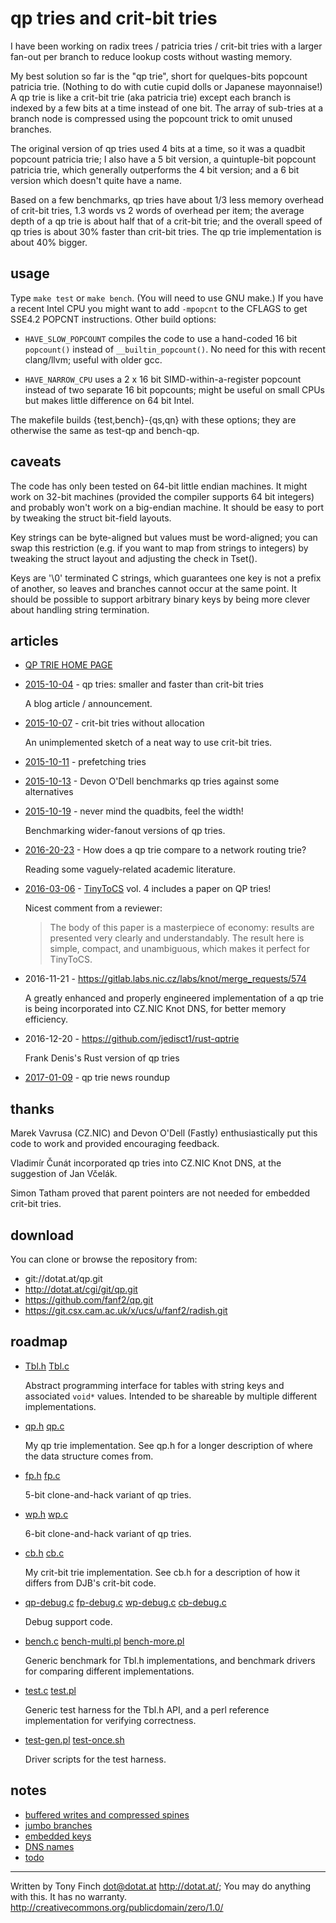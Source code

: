 qp tries and crit-bit tries
===========================

I have been working on radix trees / patricia tries / crit-bit tries
with a larger fan-out per branch to reduce lookup costs without
wasting memory.

My best solution so far is the "qp trie", short for quelques-bits
popcount patricia trie. (Nothing to do with cutie cupid dolls or
Japanese mayonnaise!) A qp trie is like a crit-bit trie (aka patricia
trie) except each branch is indexed by a few bits at a time
instead of one bit. The array of sub-tries at a branch node is
compressed using the popcount trick to omit unused branches.

The original version of qp tries used 4 bits at a time, so it was a
quadbit popcount patricia trie; I also have a 5 bit version, a
quintuple-bit popcount patricia trie, which generally outperforms the
4 bit version; and a 6 bit version which doesn't quite have a name.

Based on a few benchmarks, qp tries have about 1/3 less memory
overhead of crit-bit tries, 1.3 words vs 2 words of overhead per item;
the average depth of a qp trie is about half that of a crit-bit trie;
and the overall speed of qp tries is about 30% faster than crit-bit
tries. The qp trie implementation is about 40% bigger.


usage
-----

Type `make test` or `make bench`. (You will need to use GNU make.)
If you have a recent Intel CPU you might want to add `-mpopcnt` to
the CFLAGS to get SSE4.2 POPCNT instructions. Other build options:

* `HAVE_SLOW_POPCOUNT`
	compiles the code to use a hand-coded 16 bit `popcount()`
	instead of `__builtin_popcount()`. No need for this with
	recent clang/llvm; useful with older gcc.

* `HAVE_NARROW_CPU`
	uses a 2 x 16 bit SIMD-within-a-register popcount instead of
	two separate 16 bit popcounts; might be useful on small CPUs
	but makes little difference on 64 bit Intel.

The makefile builds {test,bench}-{qs,qn} with these options; they are
otherwise the same as test-qp and bench-qp.


caveats
-------

The code has only been tested on 64-bit little endian machines. It
might work on 32-bit machines (provided the compiler supports 64 bit
integers) and probably won't work on a big-endian machine. It should
be easy to port by tweaking the struct bit-field layouts.

Key strings can be byte-aligned but values must be word-aligned; you
can swap this restriction (e.g. if you want to map from strings to
integers) by tweaking the struct layout and adjusting the check in
Tset().

Keys are '\0' terminated C strings, which guarantees one key is not a
prefix of another, so leaves and branches cannot occur at the same
point. It should be possible to support arbitrary binary keys by being
more clever about handling string termination.


articles
--------

* [QP TRIE HOME PAGE](http://dotat.at/prog/qp)

* [2015-10-04](blog-2015-10-04.md) -
	qp tries: smaller and faster than crit-bit tries

	A blog article / announcement.

* [2015-10-07](blog-2015-10-07.md) -
	crit-bit tries without allocation

	An unimplemented sketch of a neat way to use crit-bit tries.

* [2015-10-11](blog-2015-10-11.md) -
	prefetching tries

* [2015-10-13](https://9vx.org/post/qp-tries/) -
	Devon O'Dell benchmarks qp tries against some alternatives

* [2015-10-19](blog-2015-10-19.md) -
	never mind the quadbits, feel the width!

	Benchmarking wider-fanout versions of qp tries.

* [2016-20-23](blog-2016-02-23.md) -
	How does a qp trie compare to a network routing trie?

	Reading some vaguely-related academic literature.

* [2016-03-06](tinytocs.pdf) -
	[TinyToCS](http://tinytocs.org/) vol. 4 includes a paper on QP tries!

	Nicest comment from a reviewer:

	> The body of this paper is a masterpiece of economy:
	> results are presented very clearly and understandably.
	> The result here is simple, compact, and unambiguous,
	> which makes it perfect for TinyToCS.

* 2016-11-21 -
	<https://gitlab.labs.nic.cz/labs/knot/merge_requests/574>

	A greatly enhanced and properly engineered implementation of a
	qp trie is being incorporated into CZ.NIC Knot DNS, for better
	memory efficiency.

* 2016-12-20 -
	<https://github.com/jedisct1/rust-qptrie>

	Frank Denis's Rust version of qp tries

* [2017-01-09](blog-2017-01-09.md) -
	qp trie news roundup


thanks
------

Marek Vavrusa (CZ.NIC) and Devon O'Dell (Fastly) enthusiastically put
this code to work and provided encouraging feedback.

Vladimír Čunát incorporated qp tries into CZ.NIC Knot DNS, at the
suggestion of Jan Včelák.

Simon Tatham proved that parent pointers are not needed for embedded
crit-bit tries.


download
--------

You can clone or browse the repository from:

* git://dotat.at/qp.git
* <http://dotat.at/cgi/git/qp.git>
* <https://github.com/fanf2/qp.git>
* <https://git.csx.cam.ac.uk/x/ucs/u/fanf2/radish.git>


roadmap
-------

* [Tbl.h][] [Tbl.c][]

	Abstract programming interface for tables with string keys and
	associated `void*` values. Intended to be shareable by multiple
	different implementations.

* [qp.h][] [qp.c][]

	My qp trie implementation. See qp.h for a longer description
	of where the data structure comes from.

* [fp.h][] [fp.c][]

	5-bit clone-and-hack variant of qp tries.

* [wp.h][] [wp.c][]

	6-bit clone-and-hack variant of qp tries.

* [cb.h][] [cb.c][]

	My crit-bit trie implementation. See cb.h for a description of
	how it differs from DJB's crit-bit code.

* [qp-debug.c][] [fp-debug.c][] [wp-debug.c][] [cb-debug.c][]

	Debug support code.

* [bench.c][] [bench-multi.pl][] [bench-more.pl][]

	Generic benchmark for Tbl.h implementations, and benchmark
	drivers for comparing different implementations.

* [test.c][] [test.pl][]

	Generic test harness for the Tbl.h API, and a perl reference
	implementation for verifying correctness.

* [test-gen.pl][] [test-once.sh][]

	Driver scripts for the test harness.


[Tbl.c]:          https://github.com/fanf2/qp/blob/HEAD/Tbl.c
[Tbl.h]:          https://github.com/fanf2/qp/blob/HEAD/Tbl.h
[cb-debug.c]:     https://github.com/fanf2/qp/blob/HEAD/cb-debug.c
[cb.c]:           https://github.com/fanf2/qp/blob/HEAD/cb.c
[cb.h]:           https://github.com/fanf2/qp/blob/HEAD/cb.h
[qp-debug.c]:     https://github.com/fanf2/qp/blob/HEAD/qp-debug.c
[qp.c]:           https://github.com/fanf2/qp/blob/HEAD/qp.c
[qp.h]:           https://github.com/fanf2/qp/blob/HEAD/qp.h
[fp-debug.c]:     https://github.com/fanf2/qp/blob/HEAD/fp-debug.c
[fp.c]:           https://github.com/fanf2/qp/blob/HEAD/fp.c
[fp.h]:           https://github.com/fanf2/qp/blob/HEAD/fp.h
[wp-debug.c]:     https://github.com/fanf2/qp/blob/HEAD/wp-debug.c
[wp.c]:           https://github.com/fanf2/qp/blob/HEAD/wp.c
[wp.h]:           https://github.com/fanf2/qp/blob/HEAD/wp.h
[test-gen.pl]:    https://github.com/fanf2/qp/blob/HEAD/test-gen.pl
[test-once.sh]:   https://github.com/fanf2/qp/blob/HEAD/test-once.sh
[test.c]:         https://github.com/fanf2/qp/blob/HEAD/test.c
[test.pl]:        https://github.com/fanf2/qp/blob/HEAD/test.pl
[bench-more.pl]:  https://github.com/fanf2/qp/blob/HEAD/bench-multi.pl
[bench-multi.pl]: https://github.com/fanf2/qp/blob/HEAD/bench-multi.pl
[bench.c]:        https://github.com/fanf2/qp/blob/HEAD/bench.c


notes
-----

* [buffered writes and compressed spines](notes-write-buffer.md)
* [jumbo branches](notes-jumbo.md)
* [embedded keys](notes-embed-key.md)
* [DNS names](notes-dns.md)
* [todo](notes-todo.md)

---------------------------------------------------------------------------

Written by Tony Finch <dot@dotat.at> <http://dotat.at/>;
You may do anything with this. It has no warranty.
<http://creativecommons.org/publicdomain/zero/1.0/>

